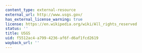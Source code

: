 ```yaml
---
content_type: external-resource
external_url: http://www.usgs.gov/
has_external_license_warning: true
license: https://en.wikipedia.org/wiki/All_rights_reserved
status: ''
title: USGS
uid: f5512ac4-a799-4236-af6f-d6af1fcd2619
wayback_url: ''
---
```

